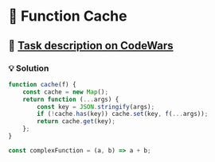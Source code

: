 # 📝 Function Cache

## 🔗 [Task description on CodeWars](https://www.codewars.com/kata/525481903700c1a1ff0000e1)

### 💡 Solution

```javascript
function cache(f) {
    const cache = new Map();
    return function (...args) {
        const key = JSON.stringify(args);
        if (!cache.has(key)) cache.set(key, f(...args));
        return cache.get(key);
    };
}

const complexFunction = (a, b) => a + b;
```
